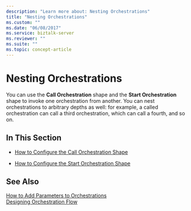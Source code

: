 ```yaml
---
description: "Learn more about: Nesting Orchestrations"
title: "Nesting Orchestrations"
ms.custom: ""
ms.date: "06/08/2017"
ms.service: biztalk-server
ms.reviewer: ""
ms.suite: ""
ms.topic: concept-article
---
```

# Nesting Orchestrations
You can use the **Call Orchestration** shape and the **Start Orchestration** shape to invoke one orchestration from another. You can nest orchestrations to arbitrary depths as well: for example, a called orchestration can call a third orchestration, which can call a fourth, and so on.  
  
## In This Section  
  
-   [How to Configure the Call Orchestration Shape](../core/how-to-configure-the-call-orchestration-shape.md)  
  
-   [How to Configure the Start Orchestration Shape](../core/how-to-configure-the-start-orchestration-shape.md)  
  
## See Also  
 [How to Add Parameters to Orchestrations](../core/how-to-add-parameters-to-orchestrations.md)   
 [Designing Orchestration Flow](../core/designing-orchestration-flow.md)
